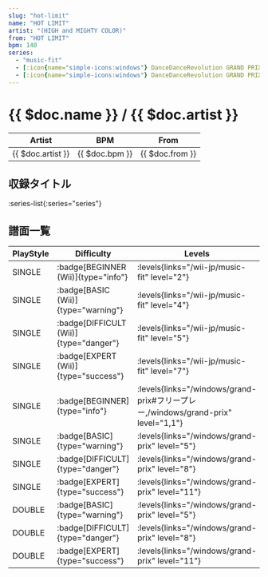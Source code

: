```yaml
---
slug: "hot-limit"
name: "HOT LIMIT"
artist: "(HIGH and MIGHTY COLOR)"
from: "HOT LIMIT"
bpm: 140
series:
  - "music-fit"
  - [:icon{name="simple-icons:windows"} DanceDanceRevolution GRAND PRIX (フリープレー)](/windows/grand-prix#フリープレー)
  - [:icon{name="simple-icons:windows"} DanceDanceRevolution GRAND PRIX (グランプリプレー)](/windows/grand-prix)
---
```


# {{ $doc.name }} / {{ $doc.artist }}

|Artist|BPM|From|
|------|---|----|
|{{ $doc.artist }}|{{ $doc.bpm }}|{{ $doc.from }}|

## 収録タイトル

:series-list{:series="series"}

## 譜面一覧

|PlayStyle|Difficulty|Levels|Notes|Movie|
|---------|----------|------|-----|-----|
|SINGLE| :badge[BEGINNER (Wii)]{type="info"}| :levels{links="/wii-jp/music-fit" level="2"}|80/0||
|SINGLE| :badge[BASIC (Wii)]{type="warning"}| :levels{links="/wii-jp/music-fit" level="4"}|121/18||
|SINGLE| :badge[DIFFICULT (Wii)]{type="danger"}| :levels{links="/wii-jp/music-fit" level="5"}|198/23||
|SINGLE| :badge[EXPERT (Wii)]{type="success"}| :levels{links="/wii-jp/music-fit" level="7"}|284/20||
|SINGLE| :badge[BEGINNER]{type="info"}| :levels{links="/windows/grand-prix#フリープレー,/windows/grand-prix" level="1,1"}|0/0||
|SINGLE| :badge[BASIC]{type="warning"}| :levels{links="/windows/grand-prix" level="5"}|0/0||
|SINGLE| :badge[DIFFICULT]{type="danger"}| :levels{links="/windows/grand-prix" level="8"}|0/0||
|SINGLE| :badge[EXPERT]{type="success"}| :levels{links="/windows/grand-prix" level="11"}|0/0||
|DOUBLE| :badge[BASIC]{type="warning"}| :levels{links="/windows/grand-prix" level="5"}|0/0||
|DOUBLE| :badge[DIFFICULT]{type="danger"}| :levels{links="/windows/grand-prix" level="8"}|0/0||
|DOUBLE| :badge[EXPERT]{type="success"}| :levels{links="/windows/grand-prix" level="11"}|0/0||
